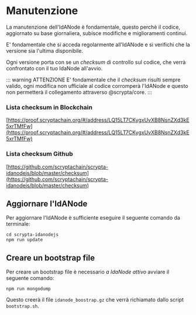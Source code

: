 # Manutenzione

La manutenzione dell'IdANode è fondamentale, questo perchè il codice, aggiornato su base giornaliera, subisce modifiche e miglioramenti continui.

E' fondamentale che si acceda regolarmente  all'IdANode e si verifichi che la versione sia l'ultima disponibile.

Ogni versione porta con se un *checksum* di controllo sul codice, che verrà confrontato con il tuo IdaNode all'avvio.

::: warning ATTENZIONE
E' fondamentale che il *checksum* risulti sempre valido, ogni modifica non ufficiale al codice corromperà l'IdANode e questo non permetterà il collegamento attraverso @scrypta/core.
:::

### Lista checksum in Blockchain

[https://proof.scryptachain.org/#/address/LQ15LT7CKygxUvXB8NsnZXd3kE5xrTMfFw](https://proof.scryptachain.org/#/address/LQ15LT7CKygxUvXB8NsnZXd3kE5xrTMfFw)

### Lista checksum Github

[https://github.com/scryptachain/scrypta-idanodejs/blob/master/checksum](https://github.com/scryptachain/scrypta-idanodejs/blob/master/checksum)

## Aggiornare l'IdANode

Per aggiornare l'IdANode è sufficiente eseguire il seguente comando da terminale:

```
cd scrypta-idanodejs
npm run update
```

## Creare un bootstrap file

Per creare un bootstrap file è necessario *a IdaNode attivo* avviare il seguente comando:

```
npm run mongodump
```

Questo creerà il file `idanode_boostrap.gz` che verrà richiamato dallo script `bootstrap.sh`.